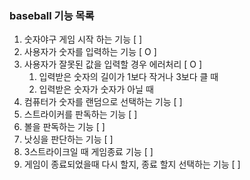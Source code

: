 ### baseball 기능 목록 

1. 숫자야구 게임 시작 하는 기능 [ ]
2. 사용자가 숫자를 입력하는 기능 [ O ]
3. 사용자가 잘못된 값을 입력할 경우 에러처리 [ O ]
   1) 입력받은 숫자의 길이가 1보다 작거나 3보다 클 때
   2) 입력받은 숫자가 숫자가 아닐 때
4. 컴퓨터가 숫자를 랜덤으로 선택하는 기능 [ ]
5. 스트라이커를 판독하는 기능 [ ]
6. 볼을 판독하는 기능 [ ]
7. 낫싱을 판단하는 기능 [ ]
8. 3스트라이크일 때 게임종료 기능 [ ]
9. 게임이 종료되었을때 다시 할지, 종료 할지 선택하는 기능 [ ]